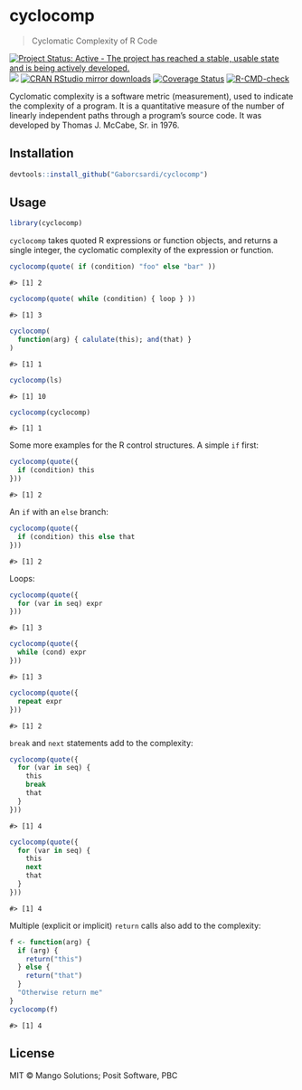 
# cyclocomp

> Cyclomatic Complexity of R Code

<!-- badges: start -->

[![Project Status: Active - The project has reached a stable, usable
state and is being actively
developed.](https://www.repostatus.org/badges/latest/active.svg)](https://www.repostatus.org/#active)
[![](https://www.r-pkg.org/badges/version/cyclocomp)](https://www.r-pkg.org/pkg/cyclocomp)
[![CRAN RStudio mirror
downloads](https://cranlogs.r-pkg.org/badges/cyclocomp)](https://www.r-pkg.org/pkg/cyclocomp)
[![Coverage
Status](https://img.shields.io/codecov/c/github/Gaborcsardi/cyclocomp/main.svg)](https://app.codecov.io/github/Gaborcsardi/cyclocomp?branch=main)
[![R-CMD-check](https://github.com/gaborcsardi/cyclocomp/actions/workflows/R-CMD-check.yaml/badge.svg)](https://github.com/gaborcsardi/cyclocomp/actions/workflows/R-CMD-check.yaml)
<!-- badges: end -->

Cyclomatic complexity is a software metric (measurement), used to
indicate the complexity of a program. It is a quantitative measure of
the number of linearly independent paths through a program’s source
code. It was developed by Thomas J. McCabe, Sr. in 1976.

## Installation

``` r
devtools::install_github("Gaborcsardi/cyclocomp")
```

## Usage

``` r
library(cyclocomp)
```

`cyclocomp` takes quoted R expressions or function objects, and returns
a single integer, the cyclomatic complexity of the expression or
function.

``` r
cyclocomp(quote( if (condition) "foo" else "bar" ))
```

    #> [1] 2

``` r
cyclocomp(quote( while (condition) { loop } ))
```

    #> [1] 3

``` r
cyclocomp(
  function(arg) { calulate(this); and(that) }
)
```

    #> [1] 1

``` r
cyclocomp(ls)
```

    #> [1] 10

``` r
cyclocomp(cyclocomp)
```

    #> [1] 1

Some more examples for the R control structures. A simple `if` first:

``` r
cyclocomp(quote({
  if (condition) this
}))
```

    #> [1] 2

An `if` with an `else` branch:

``` r
cyclocomp(quote({
  if (condition) this else that
}))
```

    #> [1] 2

Loops:

``` r
cyclocomp(quote({
  for (var in seq) expr
}))
```

    #> [1] 3

``` r
cyclocomp(quote({
  while (cond) expr
}))
```

    #> [1] 3

``` r
cyclocomp(quote({
  repeat expr
}))
```

    #> [1] 2

`break` and `next` statements add to the complexity:

``` r
cyclocomp(quote({
  for (var in seq) {
    this
    break
    that
  }
}))
```

    #> [1] 4

``` r
cyclocomp(quote({
  for (var in seq) {
    this
    next
    that
  }
}))
```

    #> [1] 4

Multiple (explicit or implicit) `return` calls also add to the
complexity:

``` r
f <- function(arg) {
  if (arg) {
    return("this")
  } else {
    return("that")
  }
  "Otherwise return me"
}
cyclocomp(f)
```

    #> [1] 4

## License

MIT © Mango Solutions; Posit Software, PBC
